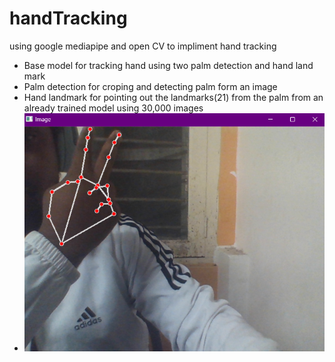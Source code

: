 # handTracking

using google mediapipe and open CV to impliment hand tracking

- Base model for tracking hand using two palm detection and hand land mark
- Palm detection for croping and detecting palm form an image
- Hand landmark for pointing out the landmarks(21) from the palm from an already trained model using 30,000 images
- ![Alt text](projectUpdates/sep11.png)

